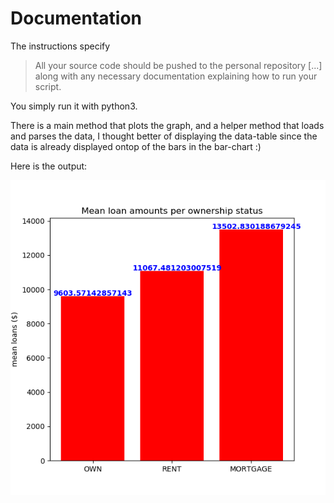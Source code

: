 # Documentation
The instructions specify 
>All your source code should be pushed to the personal repository [...] along with any necessary documentation explaining how to run your script.

You simply run it with python3. 

There is a main method that plots the graph, and a helper method that loads and parses the data, I thought better of displaying the data-table since the data is already displayed ontop of the bars in the bar-chart :)

Here is the output:

![Output](https://github.com/dcxSt/mais-202-coding-challenge-f2019/blob/master/means%20per%20ownership%20bar%20plot.png)

